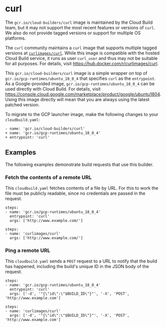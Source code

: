 # curl

The `gcr.io/cloud-builders/curl` image is maintained by the Cloud Build team,
but it may not support the most recent features or versions of `curl`. We also do
not provide tagged versions or support for multiple OS platforms.

The `curl` community maintains a `curl` image that supports multiple tagged
versions at [`curlimages/curl`](https://hub.docker.com/r/curlimages/curl). While
this image is compatible with the hosted Cloud Build service, it runs as user
`curl_user` and thus may not be suitable for all purposes. For details, visit
https://hub.docker.com/r/curlimages/curl.

This `gcr.io/cloud-builders/curl` image is a simple wrapper on top of
`gcr.io/gcp-runtimes/ubuntu_18_0_4` that specifies `curl` as the `entrypoint`.
As a Google-provided image, `gcr.io/gcp-runtimes/ubuntu_18_0_4` can be used
directly with Cloud Build.  For details, visit
https://console.cloud.google.com/marketplace/product/google/ubuntu1804. Using this
image directly will mean that you are always using the latest patched version.

To migrate to the GCP launcher image, make the following changes
to your `cloudbuild.yaml`:

```
- name: 'gcr.io/cloud-builders/curl'
+ name: 'gcr.io/gcp-runtimes/ubuntu_18_0_4'
+ entrypoint: 'curl'
```

## Examples

The following examples demonstrate build requests that use this builder.

### Fetch the contents of a remote URL

This `cloudbuild.yaml` fetches contents of a file by URL. For this to work the
file must be publicly readable, since no credentials are passed in the request.

```
steps:
- name: 'gcr.io/gcp-runtimes/ubuntu_18_0_4'
  entrypoint: 'curl'
  args: ['http://www.example.com/']
```

```
steps:
- name: 'curlimages/curl'
  args: ['http://www.example.com/']
```

### Ping a remote URL

This `cloudbuild.yaml` sends a `POST` request to a URL to notify that the build
has happened, including the build's unique ID in the JSON body of the request.

```
steps:
- name: 'gcr.io/gcp-runtimes/ubuntu_18_0_4'
  entrypoint: 'curl'
  args: ['-d', '"{\"id\":\"$BUILD_ID\"}"', '-X', 'POST', 'http://www.example.com']
```

```
steps:
- name: 'curlimages/curl'
  args: ['-d', '"{\"id\":\"$BUILD_ID\"}"', '-X', 'POST', 'http://www.example.com']
```
